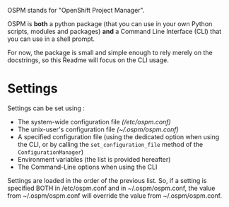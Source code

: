OSPM stands for "OpenShift Project Manager".

OSPM is **both** a python package (that you can use in your own Python scripts, modules and packages) **and** a Command Line Interface (CLI) that you can use in a shell prompt.

For now, the package is small and simple enough to rely merely on the docstrings, so this Readme will focus on the CLI usage.


# Settings

Settings can be set using :
  - The system-wide configuration file *(/etc/ospm.conf)*
  - The unix-user's configuration file *(~/.ospm/ospm.conf)*
  - A specified configuration file (using the dedicated option when using the CLI, or by calling the `set_configuration_file` method of the `ConfigurationManager`)
  - Environment variables (the list is provided hereafter)
  - The Command-Line options when using the CLI

Settings are loaded in the order of the previous list.
So, if a setting is specified BOTH in /etc/ospm.conf and in ~/.ospm/ospm.conf, the value from ~/.ospm/ospm.conf will override the value from ~/.ospm/ospm.conf.
